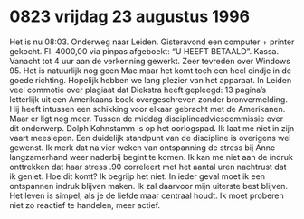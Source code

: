 # 0823 vrijdag 23 augustus 1996
Het is nu 08:03. Onderweg naar Leiden. Gisteravond een computer + printer gekocht. Fl. 4000,00 via pinpas afgeboekt: “U HEEFT BETAALD”. Kassa. Vanacht tot 4 uur aan de verkenning gewerkt. Zeer tevreden over Windows 95. Het is natuurlijk nog geen Mac maar het komt toch een heel eindje in de goede richting. Hopelijk hebben we lang plezier van het apparaat. 
In Leiden veel commotie over plagiaat dat Diekstra heeft gepleegd: 13 pagina’s letterlijk uit een Amerikaans boek overgeschreven zonder bronvermelding. Hij heeft intussen een schikking voor elkaar gebracht met de Amerikanen. Maar er ligt nog meer. Tussen de middag disciplineadviescommissie over dit onderwerp. Dolph Kohnstamm is op het oorlogspad. Ik laat me niet in zijn vaart meeslepen. Een duidelijk standpunt van de discipline is overigens wel gewenst.
Ik merk dat na vier weken van ontspanning de stress bij Anne langzamerhand weer naderbij begint te komen. Ik kan me niet aan de indruk onttrekken dat haar stress .90 correleert met het aantal uren nachtrust dat ik geniet. Hoe dit komt? Ik begrijp het niet. In ieder geval moet ik een  ontspannen indruk blijven maken. Ik zal daarvoor mijn uiterste best blijven. Het leven is simpel, als je de liefde maar centraal houdt. Ik moet proberen niet zo reactief te handelen, meer actief.
